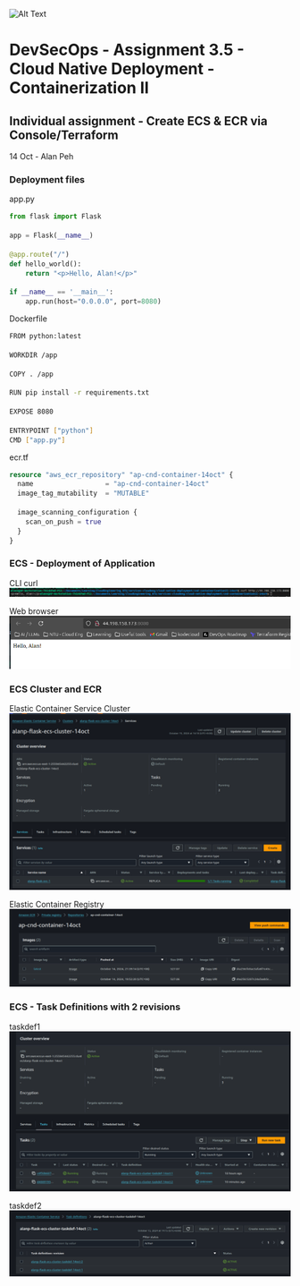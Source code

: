 ![Alt Text](https://github.com/lann87/cloud_infra_eng_ntu_coursework_alanp/blob/main/.misc/ntu_logo.png)  

# DevSecOps - Assignment 3.5 - Cloud Native Deployment - Containerization II  

## Individual assignment - Create ECS & ECR via Console/Terraform

14 Oct - Alan Peh  

### Deployment files

app.py  

```py
from flask import Flask

app = Flask(__name__)

@app.route("/")
def hello_world():
    return "<p>Hello, Alan!</p>"

if __name__ == '__main__':
    app.run(host="0.0.0.0", port=8080)
```

Dockerfile  

```sh
FROM python:latest

WORKDIR /app

COPY . /app

RUN pip install -r requirements.txt

EXPOSE 8080

ENTRYPOINT ["python"]
CMD ["app.py"]
```

ecr.tf

```tf
resource "aws_ecr_repository" "ap-cnd-container-14oct" {
  name                  = "ap-cnd-container-14oct"
  image_tag_mutability  = "MUTABLE"

  image_scanning_configuration {
    scan_on_push = true
  }
}
```

### ECS - Deployment of Application

CLI curl  
![Alt Text](https://github.com/lann87/cnd-containerizationII-14oct-/blob/main/resources/14oct-ecs-curl.png)

Web browser  
![Alt Text](https://github.com/lann87/cnd-containerizationII-14oct-/blob/main/resources/14oct-ecs-web.png)

### ECS Cluster and ECR

Elastic Container Service Cluster  
![Alt Text](https://github.com/lann87/cnd-containerizationII-14oct-/blob/main/resources/14oct-ecr-clusteroverview.png)

Elastic Container Registry  
![Alt Text](https://github.com/lann87/cnd-containerizationII-14oct-/blob/main/resources/14oct-ecs-ecr.png)

### ECS - Task Definitions with 2 revisions

taskdef1  
![Alt Text](https://github.com/lann87/cnd-containerizationII-14oct-/blob/main/resources/14oct-ecr-taskdef1.png)

taskdef2  
![Alt Text](https://github.com/lann87/cnd-containerizationII-14oct-/blob/main/resources/14oct-ecr-taskdef2.png)
